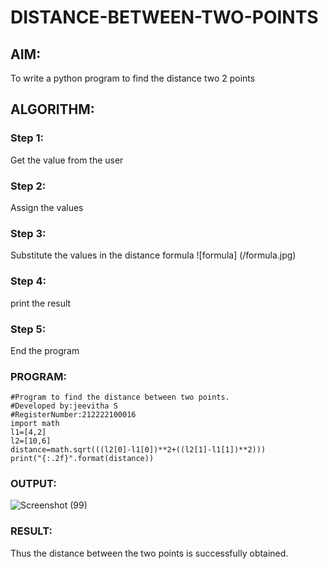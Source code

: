 # DISTANCE-BETWEEN-TWO-POINTS

## AIM:
To write a python program to find the distance two 2 points
## ALGORITHM:

### Step 1: 
Get the value from the user
### Step 2:
Assign the values
### Step 3: 
Substitute the values in the distance formula 
![formula]  (/formula.jpg)
### Step 4: 
print the result
### Step 5: 
End the program
### PROGRAM:
```
#Program to find the distance between two points.
#Developed by:jeevitha S 
#RegisterNumber:212222100016
import math
l1=[4,2]
l2=[10,6]
distance=math.sqrt(((l2[0]-l1[0])**2+((l2[1]-l1[1])**2)))
print("{:.2f}".format(distance))
```
### OUTPUT:
![Screenshot (99)](https://user-images.githubusercontent.com/123623197/230725179-19878696-3f0e-4fc0-857f-63c1e62e9302.png)
### RESULT:
Thus the distance between the two points is successfully obtained.
